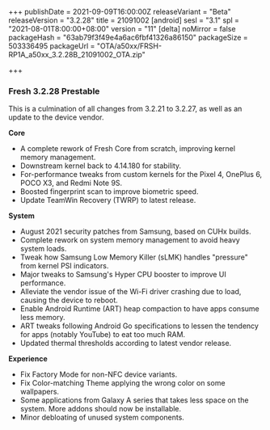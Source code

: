 +++
publishDate = 2021-09-09T16:00:00Z
releaseVariant = "Beta"
releaseVersion = "3.2.28"
title = 21091002
[android]
sesl = "3.1"
spl = "2021-08-01T8:00:00+08:00"
version = "11"
[delta]
noMirror = false
packageHash = "63ab79f3f49e4a6ac6fbf41326a86150"
packageSize = 503336495
packageUrl = "OTA/a50xx/FRSH-RP1A_a50xx_3.2.28B_21091002_OTA.zip"

+++
### Fresh 3.2.28 Prestable

This is a culmination of all changes from 3.2.21 to 3.2.27, as well as an update to the device vendor.

**Core**

* A complete rework of Fresh Core from scratch, improving kernel memory management.
* Downstream kernel back to 4.14.180 for stability.
* For-performance tweaks from custom kernels for the Pixel 4, OnePlus 6, POCO X3, and Redmi Note 9S.
* Boosted fingerprint scan to improve biometric speed.
* Update TeamWin Recovery (TWRP) to latest release.

**System**

* August 2021 security patches from Samsung, based on CUHx builds.
* Complete rework on system memory management to avoid heavy system loads.
* Tweak how Samsung Low Memory Killer (sLMK) handles "pressure" from kernel PSI indicators.
* Major tweaks to Samsung's Hyper CPU booster to improve UI performance.
* Alleviate the vendor issue of the Wi-Fi driver crashing due to load, causing the device to reboot.
* Enable Android Runtime (ART) heap compaction to have apps consume less memory.
* ART tweaks following Android Go specifications to lessen the tendency for apps (notably YouTube) to eat too much RAM.
* Updated thermal thresholds according to latest vendor release.

**Experience**

* Fix Factory Mode for non-NFC device variants.
* Fix Color-matching Theme applying the wrong color on some wallpapers.
* Some applications from Galaxy A series that takes less space on the system. More addons should now be installable.
* Minor debloating of unused system components.
